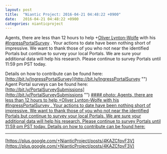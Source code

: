 ```yaml
---
layout: post
title:  "Niantic Project: 2016-04-21 04:48:22 +0900"
date:   2016-04-21 04:48:22 +0900
categories: nianticproject
---
```

Agents, there are less than 12 hours to help +[Oliver Lynton-Wolfe](https://plus.google.com/108200572857719809031 "") with his  [#IngressPortalSurvey](https://plus.google.com/s/%23IngressPortalSurvey "")  . Your actions to date have been nothing short of impressive. We want to thank those of you who not near the identified Portals but continue to survey your local Portals. We are sure your additional data will help his research. Please continue to survey Portals until 11:59 pm PST today.

Details on how to contribute can be found here: [http://bit.ly/IngressPortalSurvey](http://bit.ly/IngressPortalSurvey "")  
Agent Portal surveys can be found here: [http://bit.ly/PortalSurveySubmissions](http://bit.ly/PortalSurveySubmissions "")
[#### photo: Agents, there are less than 12 hours to help +Oliver Lynton-Wolfe with his #IngressPortalSurvey . Your actions to date have been nothing short of impressive. We want to thank those of you who not near the identified Portals but continue to survey your local Portals. We are sure your additional data will help his research. Please continue to survey Portals until 11:59 pm PST today.
Details on how to contribute can be found here:](https://lh3.googleusercontent.com/-1gBAOaWT6ok/VxfXONiCNaI/AAAAAAAAjB4/ruN-5ichNBwEQSapgC8Ob3uXdd7SsZeug/w1130-h752/Dangast4.jpg "")
- - -
[https://plus.google.com/+NianticProject/posts/4KAZCfpvF3V](https://plus.google.com/+NianticProject/posts/4KAZCfpvF3V)
